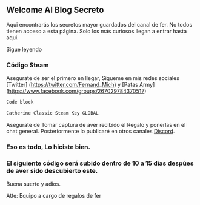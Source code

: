 ## Welcome Al Blog Secreto

Aqui encontrarás los secretos mayor guardados del canal de fer. No todos tienen acceso a esta página. Solo los más curiosos llegan a entrar hasta aqui. 

Sigue leyendo

### Código Steam

Asegurate de ser el primero en llegar, Sigueme en mis redes sociales [Twitter] (https://twitter.com/Fernand_Mich) y [Patas Army] (https://www.facebook.com/groups/267029784370517)

```markdown
Code block

Catherine Classic Steam Key GLOBAL


```

Asegurate de Tomar captura de aver recibido el Regalo y ponerlas en el chat general. Posteriormente lo publicaré en otros canales [Discord](https://discord.gg/MF3vypB).

### Eso es todo, Lo hiciste bien. 

### El siguiente código será subido dentro de 10 a 15 dias despúes de aver sido descubierto este.

Buena suerte y adios.

Atte: Equipo a cargo de regalos de fer

